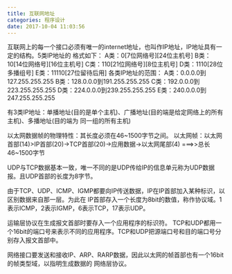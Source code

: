 ```yaml
---
title: 互联网地址
categories: 程序设计
date: 2017-10-04 11:03:56
---
```

互联网上的每一个接口必须有唯一的internet地址，也叫作IP地址，IP地址具有一定的结构。5类IP地址的
格式如下：
  A类：0[7位网络号][24位主机号]
  B类：10[14位网络号][16位主机号]
  C类：110[21位网络号][8位主机号]
  D类：1110[28位多播组号]
  E类：11110[27位留待后用]
各类IP地址的范围：
  A类：0.0.0.0到127.255.255.255
  B类：128.0.0.0到191.255.255.255
  C类：192.0.0.0到223.255.255.255
  D类：224.0.0.0到239.255.255.255
  E类：240.0.0.0到247.255.255.255
  
有3类IP地址：单播地址(目的是单个主机)、广播地址(目的端是给定网络上的所有主机)、多播地址(目的端为
同一组的所有主机)

以太网数据帧的物理特性：其长度必须在46~1500字节之间。
以太网帧：以太网首部(14)>IP首部(20)->TCP首部(20)->应用数据->以太网尾部(4) ===>>总长46~1500字节

UDP与TCP数据基本一致，唯一不同的是UDP传给IP的信息单元称为UDP数据报。且UDP首部的长度为8字节。

由于TCP、UDP、ICMP、IGMP都要向IP传送数据，IP在IP首部加入某种标识，以区别数据来自那一层。为此在
IP首部存入一个长度为8bit的数值，称作协议域。1表示ICMP，2表示IGMP，6表示TCP，17表示UDP。

运输层协议在生成报文首部时要存入一个应用程序的标识符。
TCP和UDP都用一个16bit的端口号来表示不同的应用程序。TCP和UDP把源端口号和目的端口号分别存入报文首部中。

网络接口要发送和接收IP、ARP、RARP数据，因此以太网的帧首部也有一个16bit的帧类型域，以指明生成数据的
网络层协议。